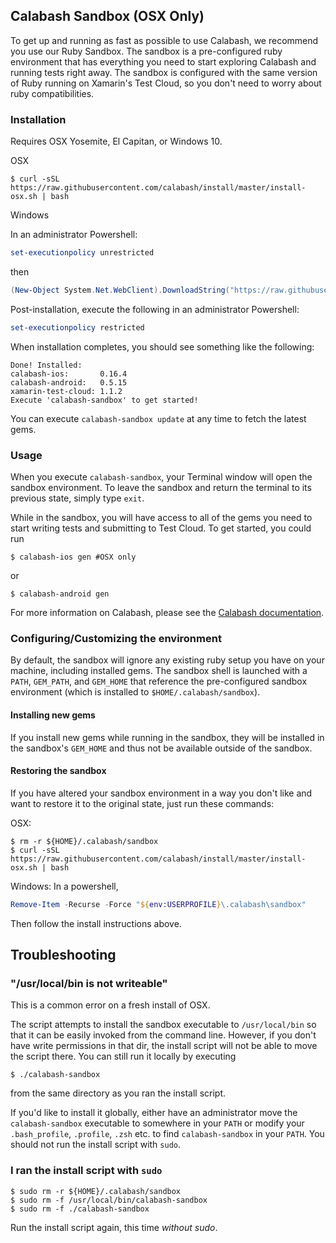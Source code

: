 ## Calabash Sandbox (OSX Only)

To get up and running as fast as possible to use Calabash, we recommend you
use our Ruby Sandbox. The sandbox is a pre-configured ruby environment that
has everything you need to start exploring Calabash and running tests right away.
The sandbox is configured with the same version of Ruby running on Xamarin's
Test Cloud, so you don't need to worry about ruby compatibilities.

### Installation

Requires OSX Yosemite, El Capitan, or Windows 10.

OSX
```shell
$ curl -sSL https://raw.githubusercontent.com/calabash/install/master/install-osx.sh | bash
```

Windows

In an administrator Powershell:

```powershell
set-executionpolicy unrestricted
```

then
```powershell
(New-Object System.Net.WebClient).DownloadString("https://raw.githubusercontent.com/calabash/install/master/install-windows.ps1") | powershell -command -
```

Post-installation, execute the following in an administrator Powershell:
```powershell
set-executionpolicy restricted
```

When installation completes, you should see something like the following:

```shell
Done! Installed:
calabash-ios:       0.16.4
calabash-android:   0.5.15
xamarin-test-cloud: 1.1.2
Execute 'calabash-sandbox' to get started!
```

You can execute `calabash-sandbox update` at any time to fetch the latest gems.

### Usage

When you execute `calabash-sandbox`, your Terminal window will open the
sandbox environment. To leave the sandbox and return the terminal to its
previous state, simply type `exit`.

While in the sandbox, you will have access to all of the gems you need to
start writing tests and submitting to Test Cloud. To get started, you could
run

```shell
$ calabash-ios gen #OSX only
```

or

```shell
$ calabash-android gen
```

For more information on Calabash, please see the [Calabash documentation](http://developer.xamarin.com/guides/testcloud/calabash/).

### Configuring/Customizing the environment

By default, the sandbox will ignore any existing ruby setup you have on your
machine, including installed gems. The sandbox shell is launched with a `PATH`,
`GEM_PATH`, and `GEM_HOME` that reference the pre-configured sandbox environment
(which is installed to `$HOME/.calabash/sandbox`).

#### Installing new gems

If you install new gems while running in the sandbox, they will be installed
in the sandbox's `GEM_HOME` and thus not be available outside of the sandbox.

#### Restoring the sandbox

If you have altered your sandbox environment in a way you don't like and want
to restore it to the original state, just run these commands:

OSX:
```shell
$ rm -r ${HOME}/.calabash/sandbox
$ curl -sSL https://raw.githubusercontent.com/calabash/install/master/install-osx.sh | bash
```

Windows:
In a powershell,
```powershell
Remove-Item -Recurse -Force "${env:USERPROFILE}\.calabash\sandbox"
```
Then follow the install instructions above.

## Troubleshooting

### "/usr/local/bin is not writeable"

This is a common error on a fresh install of OSX.

The script attempts to install the sandbox executable to `/usr/local/bin` so that
it can be easily invoked from the command line. However, if you don't have
write permissions in that dir, the install script will not be able to move
the script there. You can still run it locally by executing

```shell
$ ./calabash-sandbox
```

from the same directory as you ran the install script.

If you'd like to install it globally, either have an administrator move the
`calabash-sandbox` executable to somewhere in your `PATH` or modify your
`.bash_profile`, `.profile`, `.zsh` etc. to find `calabash-sandbox` in your
`PATH`.  You should not run the install script with `sudo`.

### I ran the install script with `sudo`


```shell
$ sudo rm -r ${HOME}/.calabash/sandbox
$ sudo rm -f /usr/local/bin/calabash-sandbox
$ sudo rm -f ./calabash-sandbox
```

Run the install script again, this time _without sudo_.
